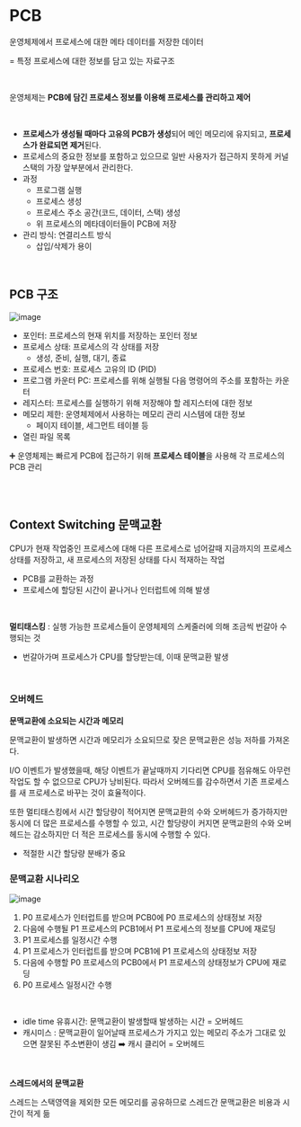 # PCB

운영체제에서 프로세스에 대한 메타 데이터를 저장한 데이터

= 특정 프로세스에 대한 정보를 담고 있는 자료구조

<br>

운영체제는 **PCB에 담긴 프로세스 정보를 이용해 프로세스를 관리하고 제어**

<BR>

- **프로세스가 생성될 때마다 고유의 PCB가 생성**되어 메인 메모리에 유지되고, **프로세스가 완료되면 제거**된다.
- 프로세스의 중요한 정보를 포함하고 있으므로 일반 사용자가 접근하지 못하게 커널 스택의 가장 앞부분에서 관리한다.
- 과정
    - 프로그램 실행
    - 프로세스 생성
    - 프로세스 주소 공간(코드, 데이터, 스택) 생성
    - 위 프로세스의 메타데이터들이 PCB에 저장
- 관리 방식: 연결리스트 방식
    - 삽입/삭제가 용이

<BR>

## PCB 구조

![image](https://github.com/sxunea/CS-Study/assets/81572478/bd26a87d-3b41-4c7e-b434-37dccdc83988)

- 포인터: 프로세스의 현재 위치를 저장하는 포인터 정보
- 프로세스 상태: 프로세스의 각 상태를 저장
    - 생성, 준비, 실행, 대기, 종료
- 프로세스 번호: 프로세스 고유의 ID (PID)
- 프로그램 카운터 PC: 프로세스를 위해 실행될 다음 명령어의 주소를 포함하는 카운터
- 레지스터: 프로세스를 실행하기 위해 저장해야 할 레지스터에 대한 정보
- 메모리 제한: 운영체제에서 사용하는 메모리 관리 시스템에 대한 정보
    - 페이지 테이블, 세그먼트 테이블 등
- 열린 파일 목록


➕ 운영체제는 빠르게 PCB에 접근하기 위해 **프로세스 테이블**을 사용해 각 프로세스의 PCB 관리

<BR><BR>

## Context Switching 문맥교환

CPU가 현재 작업중인 프로세스에 대해 다른 프로세스로 넘어갈때 지금까지의 프로세스 상태를 저장하고, 새 프로세스의 저장된 상태를 다시 적재하는 작업

- PCB를 교환하는 과정
- 프로세스에 할당된 시간이 끝나거나 인터럽트에 의해 발생

<BR>

**멀티태스킹** : 실행 가능한 프로세스들이 운영체제의 스케줄러에 의해 조금씩 번갈아 수행되는 것
- 번갈아가며 프로세스가 CPU를 할당받는데, 이때 문맥교환 발생

<BR>

### 오버헤드

**문맥교환에 소요되는 시간과 메모리**


문맥교환이 발생하면 시간과 메모리가 소요되므로 잦은 문맥교환은 성능 저하를 가져온다.


I/O 이벤트가 발생했을때, 해당 이벤트가 끝날때까지 기다리면 CPU를 점유해도 아무런 작업도 할 수 없으므로 CPU가 낭비된다.
따라서 오버헤드를 감수하면서 기존 프로세스를 새 프로세스로 바꾸는 것이 효율적이다.


또한 멀티태스킹에서 시간 할당량이 적어지면 문맥교환의 수와 오버헤드가 증가하지만 동시에 더 많은 프로세스를 수행할 수 있고, 시간 할당량이 커지면 문맥교환의 수와 오버헤드는 감소하지만 더 적은 프로세스를 동시에 수행할 수 있다.
- 적절한 시간 할당량 분배가 중요



### 문맥교환 시나리오

![image](https://github.com/sxunea/CS-Study/assets/81572478/b1c90d9c-230a-4c65-8607-f6eb153640bd)


1. P0 프로세스가 인터럽트를 받으며 PCB0에 P0 프로세스의 상태정보 저장
2. 다음에 수행될 P1 프로세스의 PCB1에서 P1 프로세스의 정보를 CPU에 재로딩
3. P1 프로세스를 일정시간 수행
4. P1 프로세스가 인터럽트를 받으며 PCB1에 P1 프로세스의 상태정보 저장
5. 다음에 수행할 P0 프로세스의 PCB0에서 P1 프로세스의 상태정보가 CPU에 재로딩
6. P0 프로세스 일정시간 수행


<BR>

- idle time 유휴시간: 문맥교환이 발생할때 발생하는 시간 = 오버헤드
- 캐시미스 : 문맥교환이 일어날때 프로세스가 가지고 있는 메모리 주소가 그대로 있으면 잘못된 주소변환이 생김 ➡️ 캐시 클리어 = 오버헤드


<br>

**스레드에서의 문맥교환**

스레드는 스택영역을 제외한 모든 메모리를 공유하므로 스레드간 문맥교환은 비용과 시간이 적게 듦